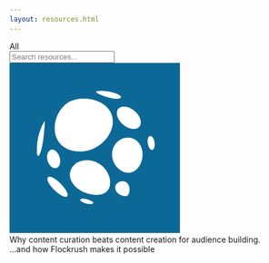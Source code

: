 ```yaml
---
layout: resources.html
---
```


<!-- Flockrush resources -->

 <div class="ui secondary pointing menu">
  <a class="active item">
    All
  </a>
  <div class="right menu">
  <div class="item">
  <div class="ui transparent icon input"><input type="text" placeholder="Search resources...">
                <i class="search link icon"></i></div>
</div>
</div>
</div>

<div class="ui bottom attached container space-5em-bottom space-5em">
  <div class="ui link cards">
  <div class="card">
  <div class="image">
  <img src="/img/Flockrush-icon-logo.png">
</div>
  <div class="content">
  <div class="description h-small">
                    Why content curation beats content creation for audience building.
                </div>
</div>
  <div class="extra content">
                ...and how Flockrush makes it possible
            </div>
</div>
</div>
</div>
